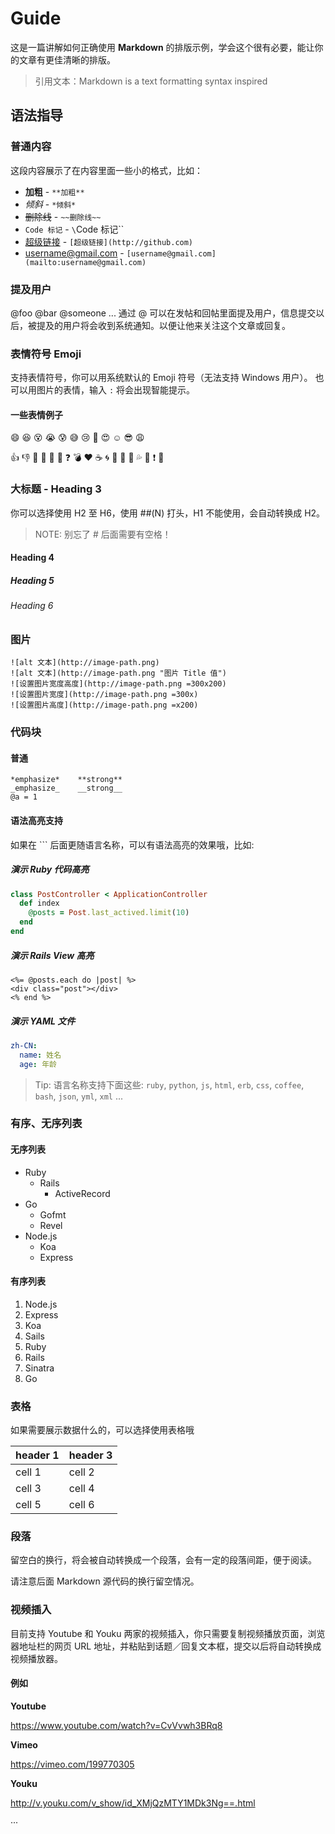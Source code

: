 # Guide

这是一篇讲解如何正确使用 **Markdown** 的排版示例，学会这个很有必要，能让你的文章有更佳清晰的排版。

> 引用文本：Markdown is a text formatting syntax inspired

## 语法指导

### 普通内容

这段内容展示了在内容里面一些小的格式，比如：

- **加粗** - `**加粗**`
- *倾斜* - `*倾斜*`
- ~~删除线~~ - `~~删除线~~`
- `Code 标记` - `\`Code 标记\``
- [超级链接](http://github.com) - `[超级链接](http://github.com)`
- [username@gmail.com](mailto:username@gmail.com) - `[username@gmail.com](mailto:username@gmail.com)`

### 提及用户

@foo @bar @someone ... 通过 @ 可以在发帖和回帖里面提及用户，信息提交以后，被提及的用户将会收到系统通知。以便让他来关注这个文章或回复。

### 表情符号 Emoji

支持表情符号，你可以用系统默认的 Emoji 符号（无法支持 Windows 用户）。
也可以用图片的表情，输入 `:` 将会出现智能提示。

#### 一些表情例子

:smile: :laughing: :dizzy_face: :sob: :cold_sweat: :sweat_smile:  :cry: :triumph: :heart_eyes: :relaxed: :sunglasses: :weary:

:+1: :-1: :100: :clap: :bell: :gift: :question: :bomb: :heart: :coffee: :cyclone: :bow: :kiss: :pray: :sweat_drops: :hankey: :exclamation: :anger:

### 大标题 - Heading 3

你可以选择使用 H2 至 H6，使用 ##(N) 打头，H1 不能使用，会自动转换成 H2。

> NOTE: 别忘了 # 后面需要有空格！

#### Heading 4

##### Heading 5

###### Heading 6

### 图片

```
![alt 文本](http://image-path.png)
![alt 文本](http://image-path.png "图片 Title 值")
![设置图片宽度高度](http://image-path.png =300x200)
![设置图片宽度](http://image-path.png =300x)
![设置图片高度](http://image-path.png =x200)
```

### 代码块

#### 普通

```
*emphasize*    **strong**
_emphasize_    __strong__
@a = 1
```

#### 语法高亮支持

如果在 \`\`\` 后面更随语言名称，可以有语法高亮的效果哦，比如:

##### 演示 Ruby 代码高亮

```ruby
class PostController < ApplicationController
  def index
    @posts = Post.last_actived.limit(10)
  end
end
```

##### 演示 Rails View 高亮

```erb
<%= @posts.each do |post| %>
<div class="post"></div>
<% end %>
```

##### 演示 YAML 文件

```yml
zh-CN:
  name: 姓名
  age: 年龄
```

> Tip: 语言名称支持下面这些: `ruby`, `python`, `js`, `html`, `erb`, `css`, `coffee`, `bash`, `json`, `yml`, `xml` ...

### 有序、无序列表

#### 无序列表

- Ruby
  - Rails
    - ActiveRecord
- Go
  - Gofmt
  - Revel
- Node.js
  - Koa
  - Express

#### 有序列表

1. Node.js
  1. Express
  2. Koa
  3. Sails
2. Ruby
  1. Rails
  2. Sinatra
3. Go

### 表格

如果需要展示数据什么的，可以选择使用表格哦

| header 1 | header 3 |
| -------- | -------- |
| cell 1   | cell 2   |
| cell 3   | cell 4   |
| cell 5   | cell 6   |

### 段落

留空白的换行，将会被自动转换成一个段落，会有一定的段落间距，便于阅读。

请注意后面 Markdown 源代码的换行留空情况。

### 视频插入

目前支持 Youtube 和 Youku 两家的视频插入，你只需要复制视频播放页面，浏览器地址栏的网页 URL 地址，并粘贴到话题／回复文本框，提交以后将自动转换成视频播放器。

#### 例如

**Youtube**

https://www.youtube.com/watch?v=CvVvwh3BRq8

**Vimeo**

https://vimeo.com/199770305

**Youku**

http://v.youku.com/v_show/id_XMjQzMTY1MDk3Ng==.html

···
